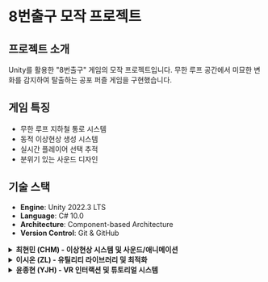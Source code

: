 # 8번출구 모작 프로젝트

## 프로젝트 소개
Unity를 활용한 "8번출구" 게임의 모작 프로젝트입니다. 무한 루프 공간에서 미묘한 변화를 감지하여 탈출하는 공포 퍼즐 게임을 구현했습니다.

## 게임 특징
- 무한 루프 지하철 통로 시스템
- 동적 이상현상 생성 시스템
- 실시간 플레이어 선택 추적
- 분위기 있는 사운드 디자인

## 기술 스택
- **Engine**: Unity 2022.3 LTS
- **Language**: C# 10.0
- **Architecture**: Component-based Architecture
- **Version Control**: Git & GitHub

<details>
<summary><b>최현민 (CHM) - 이상현상 시스템 및 사운드/애니메이션</b></summary>

### 담당 업무
- 게임 내 이상현상 구현 및 트리거 시스템 개발
- NPC AI 및 애니메이션 상태 관리
- 환경 사운드 및 인터랙션 사운드 구현
- 공포 분위기 연출을 위한 시각/청각 효과 개발

### 주요 스크립트
| 스크립트명 | 기능 설명 |
|-----------|----------|
| **이상현상 시스템** | |
| `RoomThreeTrigger.cs` | 플레이어 움직임에 따른 방 색상 변화 이상현상 구현 |
| `DoorSoundController.cs` | 플레이어 접근 시 문이 자동으로 열리는 이상현상 |
| **NPC AI 시스템** | |
| `Slender_Ctrl.cs` | 슬렌더맨 AI - 플레이어 감지 및 추적, 깜빡임 효과 |
| `CDO_Blood_Ctrl.cs` | 피 묻은 군인 AI - 플레이어 추적 및 크기 증가 효과 |
| `CDO_Crying.cs` | 우는 군인 - 주기적 울음소리 및 플레이어 감지 시 기립 |
| `CDO_Soldier.cs` | 일반 군인 - 경례, 엎드려, 차렷 등 군인 동작 구현 |

### 기술적 특징
- 코루틴을 활용한 시간 기반 이벤트 제어
- Animator Controller를 통한 복잡한 애니메이션 상태 관리
- AudioSource를 활용한 3D 공간 사운드 구현
- Physics.OverlapSphere를 이용한 효율적인 플레이어 감지
- 다양한 트리거 시스템으로 인터랙티브한 공포 요소 구현

</details>

<details>
<summary><b>이시온 (ZL) - 유틸리티 라이브러리 및 최적화</b></summary>

### 담당 업무
- 공통 유틸리티 라이브러리 개발
- 성능 최적화를 위한 확장 메서드 구현
- 디자인 패턴 인터페이스 제공
- 컬렉션 및 타입 변환 유틸리티 개발

### 주요 스크립트
| 스크립트명 | 기능 설명 |
|-----------|----------|
| **디자인 패턴** | |
| `ISingleton.cs` | 제네릭 싱글톤 패턴 인터페이스 구현 |
| **컬렉션 확장** | |
| `ArrayExtensions.cs` | 배열을 LinkedList로 변환하는 확장 메서드 |
| `LinkedListExtensions.cs` | LinkedList의 PopFirst/PopLast 기능 추가 |
| **문자열 처리** | |
| `CharExtensions.cs` | Span을 활용한 고성능 문자열 연결 |
| `StringBuilderExtensions.cs` | StringBuilder의 효율적인 Concat 메서드 제공 |
| **타입 변환** | |
| `EnumExtensions.cs` | unsafe 코드를 활용한 Enum↔int 고속 변환 |
| `EnumUnion.cs` | Enum 변환을 위한 Union 타입 구조체 |
| **수학 유틸리티** | |
| `MathEx.cs` | 각도-라디안 변환 상수 (Deg2Rad, Rad2Deg) |
| `MathFEx.cs` | float 수학 상수 및 오디오 데시벨 변환 메서드 |

### 기술적 특징
- `unsafe` 코드와 포인터를 활용한 고성능 구현
- `Span<T>`를 사용한 메모리 효율적인 문자열 처리
- 제네릭을 활용한 재사용 가능한 유틸리티
- 확장 메서드를 통한 직관적인 API 제공

</details>

<details>
<summary><b>윤종현 (YJH) - VR 인터랙션 및 튜토리얼 시스템</b></summary>

### 담당 업무
- VR 핸드 트래킹 및 제스처 인식 시스템 구현
- 튜토리얼 진행 로직 및 대화 시스템 개발
- 플레이어 이동 컨트롤러 구현
- UI/UX 매니저 시스템 구축

### 주요 스크립트
| 스크립트명 | 기능 설명 |
|-----------|----------|
| **튜토리얼 시스템** | |
| `TutorialDialog.cs` | 튜토리얼 진행 로직 및 제스처 학습 시퀀스 관리 |
| `DialogueManager.cs` | 대화창 UI 표시 및 텍스트 출력 관리 |
| **VR 컨트롤러** | |
| `LeftHandMotion.cs` | 왼손 제스처 인식 및 이동 제어 (전진/후진/달리기) |
| `RightHandMotion.cs` | 오른손 제스처 인식 및 상호작용 제어 |
| **트리거 시스템** | |
| `Trigger.cs` | 플레이어 충돌 감지 및 이벤트 발생 |

### 기술적 특징
- Unity XR Hands를 활용한 핸드 트래킹 구현
- 코루틴을 활용한 순차적 튜토리얼 진행
- 제스처 기반 이동 시스템 (엄지/검지/새끼손가락 인식)
- UnityEvent를 활용한 유연한 이벤트 시스템

</details>

